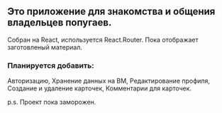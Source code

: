 ## Это приложение для знакомства и общения владельцев попугаев.
Собран на React, используется React.Router.
Пока отображает заготовленый материал.

### Планируется добавить:
Авторизацию,
Хранение данных на ВМ,
Редактирование профиля,
Создание и удаление карточек, 
Комментарии для карточек.

p.s. Проект пока заморожен.